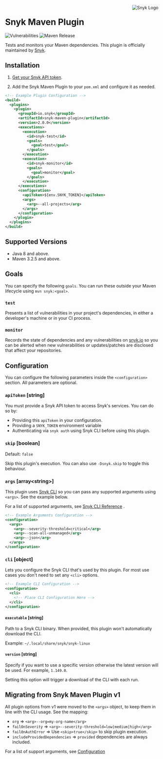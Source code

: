 <img src="https://snyk.io/style/asset/logo/snyk-print.svg" alt="Snyk Logo" style="float:right" />

# Snyk Maven Plugin

![Vulnerabilities](https://img.shields.io/snyk/vulnerabilities/github/snyk/snyk-maven-plugin.svg)
![Maven Release](https://img.shields.io/maven-central/v/io.snyk/snyk-maven-plugin)

Tests and monitors your Maven dependencies. This plugin is officially maintained
by [Snyk](https://snyk.io).

## Installation

1. [Get your Snyk API token](https://snyk.co/ucT6J).

2. Add the Snyk Maven Plugin to your `pom.xml` and configure it as needed.

```xml
<!-- Example Plugin Configuration -->
<build>
  <plugins>
    <plugin>
      <groupId>io.snyk</groupId>
      <artifactId>snyk-maven-plugin</artifactId>
      <version>2.0.0</version>
      <executions>
        <execution>
          <id>snyk-test</id>
          <goals>
            <goal>test</goal>
          </goals>
        </execution>
        <execution>
          <id>snyk-monitor</id>
          <goals>
            <goal>monitor</goal>
          </goals>
        </execution>
      </executions>
      <configuration>
        <apiToken>${env.SNYK_TOKEN}</apiToken>
        <args>
          <arg>--all-projects</arg>
        </args>
      </configuration>
    </plugin>
  </plugins>
</build>
```

## Supported Versions

- Java 8 and above.
- Maven 3.2.5 and above.

## Goals

You can specify the following `goals`. You can run these outside your Maven
lifecycle using `mvn snyk:<goal>`.

### `test`

Presents a list of vulnerabilities in your project's dependencies, in either a
developer's machine or in your CI process.

### `monitor`

Records the state of dependencies and any vulnerabilities
on [snyk.io](https://snyk.io) so you can be alerted when new vulnerabilities or
updates/patches are disclosed that affect your repositories.

## Configuration

You can configure the following parameters inside the `<configuration>` section.
All parameters are optional.

### `apiToken` \[string\]

You must provide a Snyk API token to access Snyk's services. You can do so by:

- Providing this `apiToken` in your configuration.
- Providing a `SNYK_TOKEN` environment variable
- Authenticating via `snyk auth` using Snyk CLI before using this plugin.

### `skip` \[boolean\]

Default: `false`

Skip this plugin's execution. You can also use `-Dsnyk.skip` to toggle this
behaviour.

### `args` \[array\<string\>\]

This plugin uses [Snyk CLI](https://github.com/snyk/snyk) so you can pass any
supported arguments using `<args>`. See the example below.

For a list of supported arguments,
see [Snyk CLI Reference](https://support.snyk.io/hc/en-us/articles/360003812578-CLI-reference)
.

```xml
<!-- Example Arguments Configuration -->
<configuration>
  <args>
    <arg>--severity-threshold=critical</arg>
    <arg>--scan-all-unmanaged</arg>
    <arg>--json</arg>
  </args>
</configuration>
```

### `cli` \[object\]

Lets you configure the Snyk CLI that's used by this plugin. 
For most use cases you don't need to set any `<cli>` options.

```xml
<!-- Example CLI Configuration -->
<configuration>
  <cli>
    <!-- Place CLI Configuration Here -->
  </cli>
</configuration>
```

#### `executable` \[string\]

Path to a Snyk CLI binary. When provided, this plugin won't automatically
download the CLI.

Example: `~/.local/share/snyk/snyk-linux`

#### `version` \[string\]

Specify if you want to use a specific version otherwise the latest version will be used. For example, `1.149.0`. 

Setting this option will trigger a download of the CLI with each run.

## Migrating from Snyk Maven Plugin v1

All plugin options from v1 were moved to the `<args>` object, to keep them in
line with the CLI usage. See the mapping:

- `org` => `<arg>--org=my-org-name</arg>`
- `failOnSeverity` => `<arg>--severity-threshold=low|medium|high</arg>`
- `failOnAuthError` => Use `<skip>true</skip>` to skip plugin execution.
- `includeProvidedDependencies` => `provided` dependencies are always included.

For a list of support arguments, see [Configuration](#args-arraystring)
